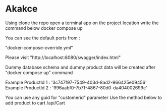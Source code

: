 # Akakce

Using
clone the repo
open a terminal app on the project location
write the command below
docker compose up

You can see the default ports from :

"docker-compose-override.yml"

Please visit "http://localhost:8080/swagger/index.html"


Dummy database schema and dummy product data will be created after "docker compose up" command

Example ProductId 1 :  '3c747f97-7549-403d-8ad2-966425e09456'
Example ProductId 2 :  '996aabf0-7b71-4867-80d0-da404002699c'
  
You can use any guid for "customerid" parameter
Use the method below to add product to cart 
/api/Cart
